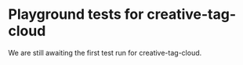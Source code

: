 # Playground tests for creative-tag-cloud
We are still awaiting the first test run for creative-tag-cloud.
